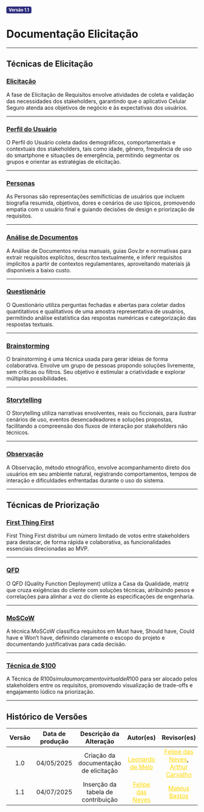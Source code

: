 <span style="background-color:#2c2c7c; color:white; font-size:0.8em; font-weight: bold; padding:2px 6px; border-radius:4px;">Versão 1.1</span>

# Documentação Elicitação

---

## Técnicas de Elicitação

### [Elicitação](./Introducao.md)

A fase de Elicitação de Requisitos envolve atividades de coleta e validação das necessidades dos stakeholders, garantindo que o aplicativo Celular Seguro atenda aos objetivos de negócio e às expectativas dos usuários.

---

### [Perfil do Usuário](./PerfilUsuario.md)

O Perfil do Usuário coleta dados demográficos, comportamentais e contextuais dos stakeholders, tais como idade, gênero, frequência de uso do smartphone e situações de emergência, permitindo segmentar os grupos e orientar as estratégias de elicitação.

---

### [Personas](./Personas.md)

As Personas são representações semifictícias de usuários que incluem biografia resumida, objetivos, dores e cenários de uso típicos, promovendo empatia com o usuário final e guiando decisões de design e priorização de requisitos.

---

### [Análise de Documentos](./AnalisedeDocumentos.md)

A Análise de Documentos revisa manuais, guias Gov.br e normativas para extrair requisitos explícitos, descritos textualmente, e inferir requisitos implícitos a partir de contextos regulamentares, aproveitando materiais já disponíveis a baixo custo.

---

### [Questionário](./Questionario.md)

O Questionário utiliza perguntas fechadas e abertas para coletar dados quantitativos e qualitativos de uma amostra representativa de usuários, permitindo análise estatística das respostas numéricas e categorização das respostas textuais.

---

### [Brainstorming](./Brainstorming.md)

O brainstorming é uma técnica usada para gerar ideias de forma colaborativa. Envolve um grupo de pessoas propondo soluções livremente, sem críticas ou filtros. Seu objetivo é estimular a criatividade e explorar múltiplas possibilidades.

---

### [Storytelling](./Storytelling.md)

O Storytelling utiliza narrativas envolventes, reais ou ficcionais, para ilustrar cenários de uso, eventos desencadeadores e soluções propostas, facilitando a compreensão dos fluxos de interação por stakeholders não técnicos.

---

### [Observação](./Observacao.md)

A Observação, método etnográfico, envolve acompanhamento direto dos usuários em seu ambiente natural, registrando comportamentos, tempos de interação e dificuldades enfrentadas durante o uso do sistema.

---

## Técnicas de Priorização

### [First Thing First](./FirstThingFirst.md)

First Thing First distribui um número limitado de votos entre stakeholders para destacar, de forma rápida e colaborativa, as funcionalidades essenciais direcionadas ao MVP.

---

### [QFD](./QFD.md)

O QFD (Quality Function Deployment) utiliza a Casa da Qualidade, matriz que cruza exigências do cliente com soluções técnicas, atribuindo pesos e correlações para alinhar a voz do cliente às especificações de engenharia.

---

### [MoSCoW](./MoSCoW.md)

A técnica MoSCoW classifica requisitos em Must have, Should have, Could have e Won’t have, definindo claramente o escopo do projeto e documentando justificativas para cada decisão.

---

### [Técnica de $100](./100.md)

A Técnica de R$100 simula um orçamento virtual de R$100 para ser alocado pelos stakeholders entre os requisitos, promovendo visualização de trade-offs e engajamento lúdico na priorização.

---
## Histórico de Versões

| Versão | Data de produção | Descrição da Alteração             | Autor(es)                                                                                             | Revisor(es)                                                                                           | Data de Revisão |
| :----: | :--------------: | :--------------------------------: | :---------------------------------------------------------------------------------------------------: | :---------------------------------------------------------------------------------------------------: | :-------------: |
| 1.0    | 04/05/2025       | Criação da documentação de elicitação | <a style="color:gold;" href="https://github.com/leozinlima" target="_blank">Leonardo de Melo</a> | <a style="color:gold;" href="https://github.com/FelipeFreire-gf" target="_blank">Felipe das Neves</a>, <a style="color:gold;" href="https://github.com/arthurlleite" target="_blank">Arthur Carvalho</a> | 04/05/2025      |
| 1.1    | 04/07/2025 | Inserção da tabela de contribuição| <a style="color:gold;" href="https://github.com/FelipeFreire-gf" target="_blank">Felipe das Neves</a> | <a style="color:gold;" href="https://github.com/MateuSansete" target="_blank">Mateus Bastos</a>| 04/07/2025|